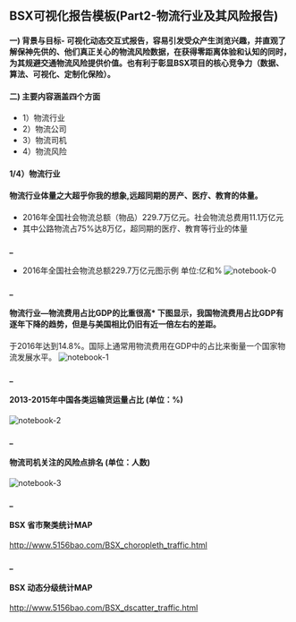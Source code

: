 ## BSX可视化报告模板(Part2-物流行业及其风险报告)
#### 一) 背景与目标- 可视化动态交互式报告，容易引发受众产生浏览兴趣，并直观了解保神先供的、他们真正关心的物流风险数据，在获得零距离体验和认知的同时，为其规避交通物流风险提供价值。也有利于彰显BSX项目的核心竞争力（数据、算法、可视化、定制化保险）。
#### 二) 主要内容涵盖四个方面
* 1）物流行业
* 2）物流公司
* 3）物流司机
* 4）物流风险

#### 1/4）物流行业
#### 物流行业体量之大超乎你我的想象,远超同期的房产、医疗、教育的体量。
* 2016年全国社会物流总额（物品）229.7万亿元。社会物流总费用11.1万亿元
* 其中公路物流占75%达8万亿，超同期的医疗、教育等行业的体量
  

#### _ 
* 2016年全国社会物流总额229.7万亿元图示例 单位:亿和%
![notebook-0](https://github.com/MurphyWan/pydata_analysis/blob/master/data-visualization/images/BSX-01-Y2016-China_logistic.gif)



#### _
 #### 物流行业—物流费用占比GDP的比重很高* 下图显示，我国物流费用占比GDP有逐年下降的趋势，但是与美国相比仍旧有近一倍左右的差距。
 于2016年达到14.8%。国际上通常用物流费用在GDP中的占比来衡量一个国家物流发展水平。
![notebook-1](https://github.com/MurphyWan/pydata_analysis/blob/master/data-visualization/images/BSX-02-Y2016-China_vs_USA.gif)



#### _
#### 2013-2015年中国各类运输货运量占比 (单位：%)
![notebook-2](https://github.com/MurphyWan/pydata_analysis/blob/master/data-visualization/images/BSX-03-Y2013-15_china_channels.gif )

#### _


#### 物流司机关注的风险点排名 (单位：人数)
![notebook-3](https://github.com/MurphyWan/pydata_analysis/blob/master/data-visualization/images/BSX-04-Y2016-China_truck_drivers_risk_ranks.gif )

#### _
#### BSX 省市聚类统计MAP
http://www.5156bao.com/BSX_choropleth_traffic.html

#### _
#### BSX 动态分级统计MAP
http://www.5156bao.com/BSX_dscatter_traffic.html
